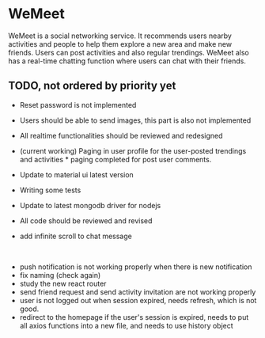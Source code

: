 # WeMeet
WeMeet is a social networking service. It recommends users nearby activities and people to help them explore a new area and make new friends. Users can post activities and also regular trendings. WeMeet also has a real-time chatting function where users can chat with their friends.

## TODO, not ordered by priority yet

* Reset password is not implemented
* Users should be able to send images, this part is also not implemented
* All realtime functionalities should be reviewed and redesigned
* (current working) Paging in user profile for the user-posted trendings and activities * paging completed for post user comments.

* Update to material ui latest version
* Writing some tests
* Update to latest mongodb driver for nodejs
* All code should be reviewed and revised
* add infinite scroll to chat message

<br/>

* push notification is not working properly when there is new notification
* fix naming (check again)
* study the new react router
* send friend request and send activity invitation are not working properly
* user is not logged out when session expired, needs refresh, which is not good.
* redirect to the homepage if the user's session is expired, needs to put all axios functions into a new file, and needs to use history object
